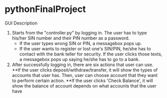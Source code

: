 # pythonFinalProject

GUI Description
1. Starts from the "controller.py" by logging in.  The user has to type his/her SIN number and their PIN number as a password.
    - If the user types wrong SIN or PIN, a messagebox pops up.
    - If the user wants to register or lost one's SIN/PIN, he/she has to contact with the bank teller for security. If the user clicks those texts, a
      messagebox pops up saying he/she has to go to a bank.
2. After successfully logging in, there are six actions that user can use.
    **If the user clicks deposit/withdraw/transfer, it will show the types of accounts that user has. Then, user can choose account that they want to perform
      certain action.
    **If the user clicks 'Check Balance', it will show the balance of account depends on what accounts that the user have